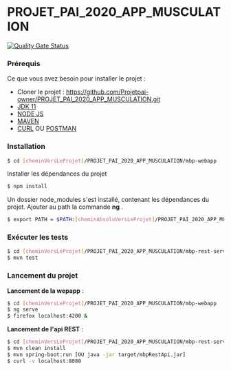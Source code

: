 # PROJET_PAI_2020_APP_MUSCULATION 

[![Quality Gate Status](https://sonarcloud.io/api/project_badges/measure?project=mybodypartner-rest&metric=alert_status)](https://sonarcloud.io/dashboard?id=mybodypartner-rest)

### Prérequis

Ce que vous avez besoin pour installer le projet :

* Cloner le projet :  https://github.com/Projetpai-owner/PROJET_PAI_2020_APP_MUSCULATION.git
* [JDK 11](https://www.oracle.com/java/technologies/javase-jdk11-downloads.html)
* [NODE JS](https://nodejs.org/dist/v12.16.1/) 
* [MAVEN](https://maven.apache.org/)
* [CURL](https://curl.haxx.se/) OU [POSTMAN](https://www.postman.com/)

### Installation
``` sh
$ cd [cheminVersLeProjet]/PROJET_PAI_2020_APP_MUSCULATION/mbp-webapp
```

Installer les dépendances du projet
``` sh
$ npm install
```

Un dossier node_modules s'est installé, contenant les dépendances du projet.
Ajouter au path la commande **ng** .

``` sh
$ export PATH = $PATH:[cheminAbsoluVersLeProjet]/PROJET_PAI_2020_APP_MUSCULATION/mbp-webapp/node_modules/@angular/cli/bin/ng
```

### Exécuter les tests

``` sh
$ cd [cheminVersLeProjet]/PROJET_PAI_2020_APP_MUSCULATION/mbp-rest-service
$ mvn test
```
### Lancement du projet

**Lancement de la wepapp** : 
```sh
$ cd [cheminVersLeProjet]/PROJET_PAI_2020_APP_MUSCULATION/mbp-webapp
$ ng serve
$ firefox localhost:4200 &
```

**Lancement de l'api REST** : 
```sh
$ cd [cheminVersLeProjet]/PROJET_PAI_2020_APP_MUSCULATION/mbp-rest-service
$ mvn clean install
$ mvn spring-boot:run [OU java -jar target/mbpRestApi.jar]
$ curl -v localhost:8080
```



